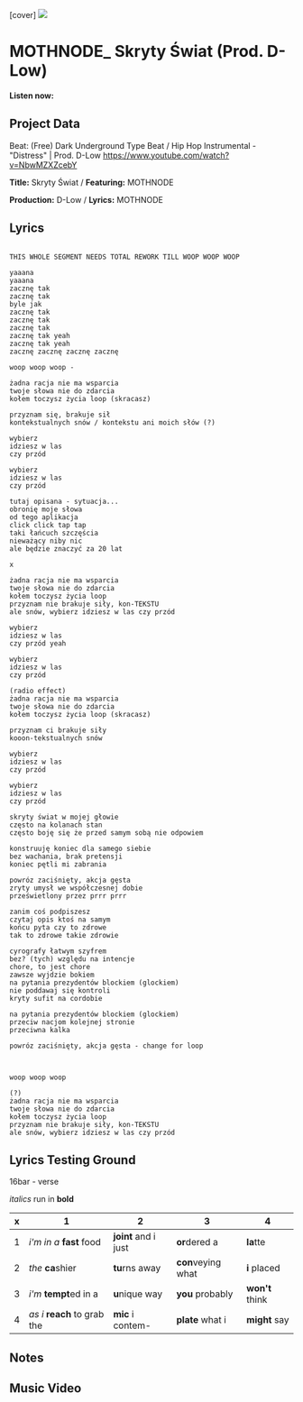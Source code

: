 [cover] ![](57175019_319474918741616_8502199518755923887_n.jpg)

# MOTHNODE_ Skryty Świat (Prod. D-Low)

**Listen now:** 

## Project Data

Beat: (Free) Dark Underground Type Beat / Hip Hop Instrumental - "Distress" | Prod. D-Low
https://www.youtube.com/watch?v=NbwMZXZcebY

**Title:** Skryty Świat / **Featuring:** MOTHNODE

**Production:** D-Low / **Lyrics:** MOTHNODE

## Lyrics

```

THIS WHOLE SEGMENT NEEDS TOTAL REWORK TILL WOOP WOOP WOOP

yaaana
yaaana
zacznę tak
zacznę tak
byle jak
zacznę tak
zacznę tak
zacznę tak
zacznę tak yeah
zacznę tak yeah
zacznę zacznę zacznę zacznę 

woop woop woop -

żadna racja nie ma wsparcia
twoje słowa nie do zdarcia
kołem toczysz życia loop (skracasz)

przyznam się, brakuje sił
kontekstualnych snów / kontekstu ani moich słów (?)

wybierz
idziesz w las 
czy przód

wybierz
idziesz w las 
czy przód

tutaj opisana - sytuacja...
obronię moje słowa 
od tego aplikacja
click click tap tap
taki łańcuch szczęścia
nieważący niby nic
ale będzie znaczyć za 20 lat

x

żadna racja nie ma wsparcia
twoje słowa nie do zdarcia
kołem toczysz życia loop
przyznam nie brakuje siły, kon-TEKSTU
ale snów, wybierz idziesz w las czy przód

wybierz
idziesz w las 
czy przód yeah

wybierz
idziesz w las 
czy przód

(radio effect)
żadna racja nie ma wsparcia
twoje słowa nie do zdarcia
kołem toczysz życia loop (skracasz)

przyznam ci brakuje siły
kooon-tekstualnych snów

wybierz
idziesz w las 
czy przód

wybierz
idziesz w las 
czy przód

skryty świat w mojej głowie
często na kolanach stan
często boję się że przed samym sobą nie odpowiem

konstruuję koniec dla samego siebie
bez wachania, brak pretensji
koniec pętli mi zabrania

powróz zaciśnięty, akcja gęsta
zryty umysł we współczesnej dobie
prześwietlony przez prrr prrr 

zanim coś podpiszesz
czytaj opis ktoś na samym 
końcu pyta czy to zdrowe
tak to zdrowe takie zdrowie

cyrografy łatwym szyfrem
bez? (tych) względu na intencje
chore, to jest chore
zawsze wyjdzie bokiem
na pytania prezydentów blockiem (glockiem)
nie poddawaj się kontroli
kryty sufit na cordobie

na pytania prezydentów blockiem (glockiem)
przeciw nacjom kolejnej stronie
przeciwna kalka

powróz zaciśnięty, akcja gęsta - change for loop



woop woop woop

(?) 
żadna racja nie ma wsparcia
twoje słowa nie do zdarcia
kołem toczysz życia loop
przyznam nie brakuje siły, kon-TEKSTU
ale snów, wybierz idziesz w las czy przód

```

## Lyrics Testing Ground

16bar - verse

*italics* run in
**bold**

| x | 1 | 2 | 3 | 4 |
|---|---|---|---|---|
| 1 | *i'm in a* **fast** food | **joint** and i just  | **or**dered a  | **la**tte  |
| 2 | *the* **ca**shier | **tu**rns away  |  **con**veying what |  **i** placed |
| 3 | *i'm* **tempt**ed in a | **u**nique way  |  **you** probably |  **won't** think |
| 4 | *as i* **reach** to grab the |  **mic** i contem-  | **plate** what i | **might** say |

## Notes

## Music Video
